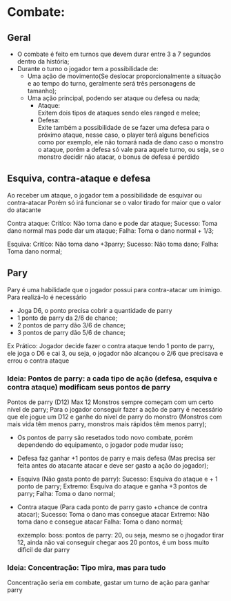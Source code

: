 # Combate:

  ## Geral
  - O combate é feito em turnos que devem durar entre 3 a 7 segundos dentro da história;
  - Durante o turno o jogador tem a possibilidade de: 
    - Uma ação de movimento(Se deslocar proporcionalmente a situação e ao tempo do turno, geralmente será três personagens de tamanho);
    - Uma ação principal, podendo ser ataque ou defesa ou nada;
      - Ataque:  
        Exitem dois tipos de ataques sendo eles ranged e melee;
      - Defesa:  
        Exite também a possibilidade de se fazer uma defesa para o próximo ataque, nesse caso, o player terá alguns beneficios como por exemplo, ele não tomará nada de dano caso o monstro o ataque, porém a defesa só vale para aquele turno, ou seja, se o monstro decidir não atacar, o bonus de defesa é perdido
    
  ## Esquiva, contra-ataque e defesa
  Ao receber um ataque, o jogador tem a possibilidade de esquivar ou contra-atacar
  Porém só irá funcionar se o valor tirado for maior que o valor do atacante

  Contra ataque: 
    Critíco: Não toma dano e pode dar ataque;
    Sucesso: Toma dano normal mas pode dar um ataque;
    Falha: Toma o dano normal + 1/3;
    
  Esquiva:
    Critíco: Não toma dano +3parry;
    Sucesso: Não toma dano;
    Falha: Toma dano normal;

  ## Pary
  Pary é uma habilidade que o jogador possui para contra-atacar um inimigo.  
  Para realizá-lo é necessário 
  
  
  - Joga D6, o ponto precisa cobrir a quantidade de parry
   - 1 ponto de parry da 2/6 de chance;
   - 2 pontos de parry dão 3/6 de chance;
   - 3 pontos de parry dão 5/6 de chance;
   
   Ex Prático: Jogador decide fazer o contra ataque tendo 1 ponto de parry, ele joga o D6 e cai 3, ou seja, o jogador não alcançou o 2/6 que precisava e errou o contra ataque
  
  


### Ideia: Pontos de parry: a cada tipo de ação (defesa, esquiva e contra ataque) modificam seus pontos de parry
 Pontos de parry (D12) Max 12
 Monstros sempre começam com um certo nível de parry;
 Para o jogador conseguir fazer a ação de parry é necessário que ele jogue um D12 e ganhe do nível de parry do monstro (Monstros com mais vida têm menos parry, monstros mais rápidos têm menos parry);
  
 - Os pontos de parry são resetados todo novo combate, porém dependendo do equipamento, o jogador pode mudar isso;
 - Defesa faz ganhar +1 pontos de parry e mais defesa (Mas precisa ser feita antes do atacante atacar e deve ser gasto a ação do jogador);
 - Esquiva (Não gasta ponto de parry):
    Sucesso: Esquiva do ataque e + 1 ponto de parry;
    Extremo: Esquiva do ataque e ganha +3 pontos de parry; 
    Falha: Toma o dano normal;
 - Contra ataque (Para cada ponto de parry gasto +chance de contra atacar);
    Sucesso: Toma o dano mas consegue atacar
    Extremo: Não toma dano e consegue atacar
    Falha: Toma o dano normal;
    
    exzemplo: boss: pontos de parry: 20, ou seja, mesmo se o jhogador tirar 12, ainda não vai conseguir chegar aos 20 pontos, é um boss muito dificil de dar parry
    
 ### Ideia: Concentração: Tipo mira, mas para tudo
 Concentração seria em combate, gastar um turno de ação para ganhar parry
